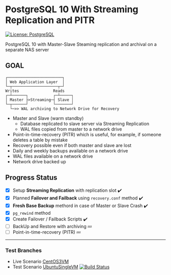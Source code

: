 # PostgreSQL 10 With Streaming Replication and PITR
[![License: PostgreSQL](https://img.shields.io/badge/license-PostgreSQL-blue.svg)](https://www.postgresql.org/about/licence/)

PostgreSQL 10 with Master-Slave Steaming replication and archival on a separate NAS server

## GOAL

```
┌────────────────────────┐
│ Web Application Layer  │ 
└─┬────────────────────┬─┘ 
Writes	             Reads
┌─┴──────┐           ┌─┴─────┐
│ Master ├>Streaming─┤ Slave │  
└─┬──────┘           └───────┘	    
  └─>> WAL archiving to Network Drive for Recovery               
```
* Master and Slave (warm standby)
    * Database replicated to slave server via Streaming Replication
    * WAL files copied from master to a network drive
* Point-in-time-recovery (PITR) which is useful, for example, if someone deletes a table by mistake
* Recovery possible even if both master and slave are lost
* Daily and weekly backups available on a network drive
* WAL files available on a network drive
* Network drive backed up

## Progress Status
- [x] Setup __Streaming Replication__ with replication slot :heavy_check_mark:
- [x] Planned __Failover and Failback__ using `recovery.conf` method :heavy_check_mark:
- [x] __Fresh Base Backup__ methord in case of Master or Slave Crash :heavy_check_mark:
- [x] `pg_rewind` method 
- [x] Create Failover / Failback Scripts :heavy_check_mark:
- [ ] BackUp and Restore with archiving :zzz: 
- [ ] Point-in-time-recovery (PITR) :zzz:

----
### Test Branches
- Live Scenario [CentOS3VM](../CentOS3VM/CentOS3VM)
- Test Scenario [UbuntuSingleVM](../UbuntuSingleVM/UbuntuSingleVM)
[![Build Status](https://travis-ci.org/arashpath/postgresql10-replication.svg?branch=UbuntuSingleVM)](https://travis-ci.org/arashpath/postgresql10-replication)
